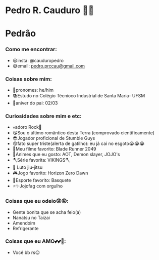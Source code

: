 # Pedro R. Cauduro 🙅‍♂️ 


# Pedrão 

### Como me encontrar:

- 😃insta: @cauduropedro 
- 😅email: pedro.prccau@gmail.com

### Coisas sobre mim:

- 🙂pronomes: he/him
- 📚Estudo no Colégio Técnioco Industrial de Santa Maria- UFSM
- 📆aniver do pai: 02/03

### Curiosidades sobre mim e etc:

- 💀adoro Rock🤘 
- 😘Sou o último romântico desta Terra (comprovado cientificamente)
- 😎Jogador proficional de Stumble Guys
- 😰fato super triste(alerta de gatilho): eu já caí no esgoto😭😭😭
- 🎥Meu filme favorito: Blade Runner 2049
- 👀Animes que eu gosto: AOT, Demon slayer, JOJO's
- 🪓Série favorita: VIKINGS🪓
- 👘 Luto jiu-jitsu
- 🎮Jogo favorito: Horizon Zero Dawn
- 🏀Esporte favorito: Basquete
- ⭐✨Jojofag com orgulho

### Coisas que eu odeio😡😡:

- Gente bonita que se acha feio(a)
- Nanatsu no Taizai
- Amendoim
- Refrigerante

### Coisas que eu AMO💕💕💖:

- Você bb rs😉